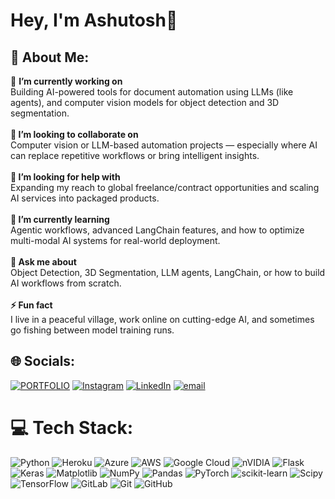 # Hey, I'm Ashutosh👋 

## 💫 About Me:
🔭 **I’m currently working on**<br>Building AI-powered tools for document automation using LLMs (like agents), and computer vision models for object detection and 3D segmentation.<br><br>**🤝 I’m looking to collaborate on**<br>Computer vision or LLM-based automation projects — especially where AI can replace repetitive workflows or bring intelligent insights.<br><br>**💛 I’m looking for help with**<br>Expanding my reach to global freelance/contract opportunities and scaling AI services into packaged products.<br><br>**🌱 I’m currently learning**<br>Agentic workflows, advanced LangChain features, and how to optimize multi-modal AI systems for real-world deployment.<br><br>**💬 Ask me about**<br>Object Detection, 3D Segmentation, LLM agents, LangChain, or how to build AI workflows from scratch.<br><br>**⚡ Fun fact**<br>I live in a peaceful village, work online on cutting-edge AI, and sometimes go fishing between model training runs.


## 🌐 Socials:
[![PORTFOLIO](https://img.shields.io/badge/PORTFOLIO-black?logo=vercel&logoColor=white&style=flat)](https://ashutoshbk-portfolio.vercel.app/) [![Instagram](https://img.shields.io/badge/Instagram-%23E4405F.svg?logo=Instagram&logoColor=white)](https://instagram.com/ashutosh_barkule) [![LinkedIn](https://img.shields.io/badge/LinkedIn-%230077B5.svg?logo=linkedin&logoColor=white)](https://linkedin.com/in/asbarkule) [![email](https://img.shields.io/badge/Email-D14836?logo=gmail&logoColor=white)](mailto:ashutoshbk7@gmail.com) 

# 💻 Tech Stack:
![Python](https://img.shields.io/badge/python-3670A0?style=for-the-badge&logo=python&logoColor=ffdd54) ![Heroku](https://img.shields.io/badge/heroku-%23430098.svg?style=for-the-badge&logo=heroku&logoColor=white) ![Azure](https://img.shields.io/badge/azure-%230072C6.svg?style=for-the-badge&logo=microsoftazure&logoColor=white) ![AWS](https://img.shields.io/badge/AWS-%23FF9900.svg?style=for-the-badge&logo=amazon-aws&logoColor=white) ![Google Cloud](https://img.shields.io/badge/GoogleCloud-%234285F4.svg?style=for-the-badge&logo=google-cloud&logoColor=white) ![nVIDIA](https://img.shields.io/badge/cuda-000000.svg?style=for-the-badge&logo=nVIDIA&logoColor=green) ![Flask](https://img.shields.io/badge/flask-%23000.svg?style=for-the-badge&logo=flask&logoColor=white) ![Keras](https://img.shields.io/badge/Keras-%23D00000.svg?style=for-the-badge&logo=Keras&logoColor=white) ![Matplotlib](https://img.shields.io/badge/Matplotlib-%23ffffff.svg?style=for-the-badge&logo=Matplotlib&logoColor=black) ![NumPy](https://img.shields.io/badge/numpy-%23013243.svg?style=for-the-badge&logo=numpy&logoColor=white) ![Pandas](https://img.shields.io/badge/pandas-%23150458.svg?style=for-the-badge&logo=pandas&logoColor=white) ![PyTorch](https://img.shields.io/badge/PyTorch-%23EE4C2C.svg?style=for-the-badge&logo=PyTorch&logoColor=white) ![scikit-learn](https://img.shields.io/badge/scikit--learn-%23F7931E.svg?style=for-the-badge&logo=scikit-learn&logoColor=white) ![Scipy](https://img.shields.io/badge/SciPy-%230C55A5.svg?style=for-the-badge&logo=scipy&logoColor=%white) ![TensorFlow](https://img.shields.io/badge/TensorFlow-%23FF6F00.svg?style=for-the-badge&logo=TensorFlow&logoColor=white) ![GitLab](https://img.shields.io/badge/gitlab-%23181717.svg?style=for-the-badge&logo=gitlab&logoColor=white) ![Git](https://img.shields.io/badge/git-%23F05033.svg?style=for-the-badge&logo=git&logoColor=white) ![GitHub](https://img.shields.io/badge/github-%23121011.svg?style=for-the-badge&logo=github&logoColor=white)
